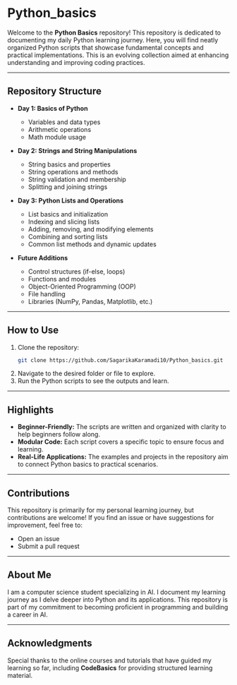 # Python_basics

Welcome to the **Python Basics** repository! This repository is dedicated to documenting my daily Python learning journey. Here, you will find neatly organized Python scripts that showcase fundamental concepts and practical implementations. This is an evolving collection aimed at enhancing understanding and improving coding practices.

---

## Repository Structure

- **Day 1: Basics of Python**
  - Variables and data types
  - Arithmetic operations
  - Math module usage

- **Day 2: Strings and String Manipulations**
  - String basics and properties
  - String operations and methods
  - String validation and membership
  - Splitting and joining strings

- **Day 3: Python Lists and Operations**
  - List basics and initialization
  - Indexing and slicing lists
  - Adding, removing, and modifying elements
  - Combining and sorting lists
  - Common list methods and dynamic updates

- **Future Additions**
  - Control structures (if-else, loops)
  - Functions and modules
  - Object-Oriented Programming (OOP)
  - File handling
  - Libraries (NumPy, Pandas, Matplotlib, etc.)

---

## How to Use
1. Clone the repository:
   ```bash
   git clone https://github.com/SagarikaKaramadi10/Python_basics.git
   ```
2. Navigate to the desired folder or file to explore.
3. Run the Python scripts to see the outputs and learn.

---

## Highlights
- **Beginner-Friendly:** The scripts are written and organized with clarity to help beginners follow along.
- **Modular Code:** Each script covers a specific topic to ensure focus and learning.
- **Real-Life Applications:** The examples and projects in the repository aim to connect Python basics to practical scenarios.

---

## Contributions
This repository is primarily for my personal learning journey, but contributions are welcome! If you find an issue or have suggestions for improvement, feel free to:
- Open an issue
- Submit a pull request

---

## About Me
I am a computer science student specializing in AI. I document my learning journey as I delve deeper into Python and its applications. This repository is part of my commitment to becoming proficient in programming and building a career in AI.

---

## Acknowledgments
Special thanks to the online courses and tutorials that have guided my learning so far, including **CodeBasics** for providing structured learning material.
